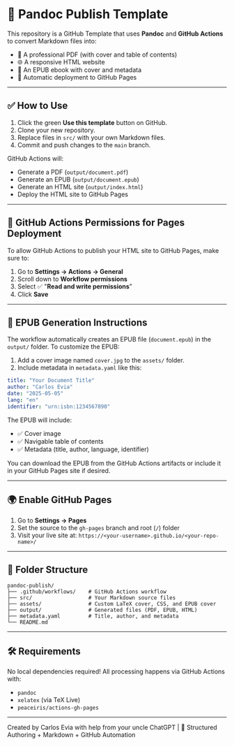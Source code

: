 # 📄 Pandoc Publish Template

This repository is a GitHub Template that uses **Pandoc** and **GitHub Actions** to convert Markdown files into:

- 📘 A professional PDF (with cover and table of contents)
- 🌐 A responsive HTML website
- 📖 An EPUB ebook with cover and metadata
- 🚀 Automatic deployment to GitHub Pages

---

## ✅ How to Use

1. Click the green **Use this template** button on GitHub.
2. Clone your new repository.
3. Replace files in `src/` with your own Markdown files.
4. Commit and push changes to the `main` branch.

GitHub Actions will:
- Generate a PDF (`output/document.pdf`)
- Generate an EPUB (`output/document.epub`)
- Generate an HTML site (`output/index.html`)
- Deploy the HTML site to GitHub Pages

---

## 🔐 GitHub Actions Permissions for Pages Deployment

To allow GitHub Actions to publish your HTML site to GitHub Pages, make sure to:

1. Go to **Settings → Actions → General**
2. Scroll down to **Workflow permissions**
3. Select ✅ "**Read and write permissions**"
4. Click **Save**

---

## 📖 EPUB Generation Instructions

The workflow automatically creates an EPUB file (`document.epub`) in the `output/` folder. To customize the EPUB:

1. Add a cover image named `cover.jpg` to the `assets/` folder.
2. Include metadata in `metadata.yaml` like this:

```yaml
title: "Your Document Title"
author: "Carlos Evia"
date: "2025-05-05"
lang: "en"
identifier: "urn:isbn:1234567890"
```

The EPUB will include:
- ✅ Cover image
- ✅ Navigable table of contents
- ✅ Metadata (title, author, language, identifier)

You can download the EPUB from the GitHub Actions artifacts or include it in your GitHub Pages site if desired.

---

## 🌍 Enable GitHub Pages

1. Go to **Settings → Pages**
2. Set the source to the `gh-pages` branch and root (`/`) folder
3. Visit your live site at: `https://<your-username>.github.io/<your-repo-name>/`

---

## 📁 Folder Structure

```
pandoc-publish/
├── .github/workflows/    # GitHub Actions workflow
├── src/                  # Your Markdown source files
├── assets/               # Custom LaTeX cover, CSS, and EPUB cover
├── output/               # Generated files (PDF, EPUB, HTML)
├── metadata.yaml         # Title, author, and metadata
└── README.md
```

---

## 🛠 Requirements

No local dependencies required! All processing happens via GitHub Actions with:

- `pandoc`
- `xelatex` (via TeX Live)
- `peaceiris/actions-gh-pages`

---

Created by Carlos Evia with help from your uncle ChatGPT | 🧠 Structured Authoring + Markdown + GitHub Automation
